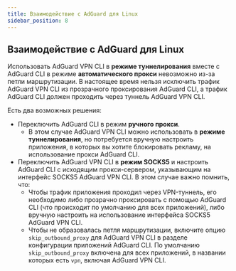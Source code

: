```yaml
---
title: Взаимодействие с AdGuard для Linux
sidebar_position: 8
---
```


## Взаимодействие с AdGuard для Linux

Использовать AdGuard VPN CLI в **режиме туннелирования** вместе с AdGuard CLI в режиме **автоматического прокси** невозможно из-за петли маршрутизации. В настоящее время нельзя исключить трафик AdGuard VPN CLI из прозрачного проксирования AdGuard CLI, а трафик AdGuard CLI должен проходить через туннель AdGuard VPN CLI.

Есть два возможных решения:

- Переключить AdGuard CLI в режим **ручного прокси**.
    - В этом случае AdGuard VPN CLI можно использовать в **режиме туннелирования**, но потребуется вручную настроить приложения, в которых вы хотите блокировать рекламу, на использование прокси AdGuard CLI.
- Переключить AdGuard VPN CLI в **режим SOCKS5** и настроить AdGuard CLI с исходящим прокси-сервером, указывающим на интерфейс SOCKS5 AdGuard VPN CLI. В этом случае важно помнить, что:
    - Чтобы трафик приложения проходил через VPN-туннель, его необходимо либо прозрачно проксировать с помощью AdGuard CLI (что происходит по умолчанию для всех приложений), либо вручную настроить на использование интерфейса SOCKS5 AdGuard VPN CLI.
    - Чтобы не образовалась петля маршрутизации, включите опцию `skip_outbound_proxy` для AdGuard VPN CLI в разделе конфигурации приложений AdGuard CLI. По умолчанию `skip_outbound_proxy` включена для всех приложений, в названии которых есть `vpn`, включая AdGuard VPN CLI.
